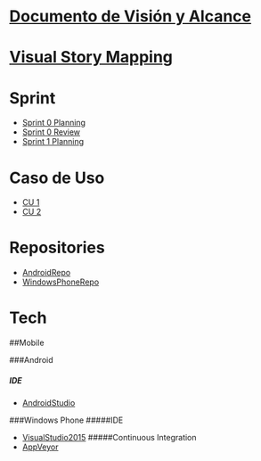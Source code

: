 # [Documento de Visión y Alcance]

# [Visual Story Mapping]

# Sprint

* [Sprint 0 Planning] 
* [Sprint 0 Review] 
* [Sprint 1 Planning] 

# Caso de Uso
* [CU 1] 
* [CU 2] 

# Repositories

* [AndroidRepo] 
* [WindowsPhoneRepo] 

# Tech

##Mobile

###Android
#####  IDE
* [AndroidStudio] 

###Windows Phone
#####IDE
* [VisualStudio2015] 
#####Continuous Integration
* [AppVeyor] 

[Documento de Visión y Alcance]: <https://github.com/MTG-Helper/android/blob/master/doc/DocumentoDeVisionYAlcance.md>
[Visual Story Mapping]: <https://github.com/MTG-Helper/android/blob/master/doc/VisualStoryMapping.md>
[AndroidRepo]: <https://github.com/MTG-Helper/android>
[WindowsPhoneRepo]: <https://github.com/MTG-Helper/windows-phone>
[AndroidStudio]:  <https://developer.android.com/studio/index.html>
[VisualStudio2015]: <https://www.visualstudio.com/products/visual-studio-community-vs>
[Sprint 0 Planning]: <https://github.com/MTG-Helper/android/blob/master/doc/Sprint0Start.md>
[Sprint 0 Review]: <https://github.com/MTG-Helper/android/blob/master/doc/Sprint0End.md>
[Sprint 1 Planning]: <https://github.com/MTG-Helper/android/blob/master/doc/Sprint1Start.md>
[CU 1]: <https://github.com/MTG-Helper/android/blob/master/doc/>
[CU 2]: <https://github.com/MTG-Helper/android/blob/master/doc/>
[AppVeyor]: <http://www.appveyor.com/>
